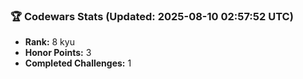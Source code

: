### 🏆 Codewars Stats (Updated: 2025-08-10 02:57:52 UTC)

- **Rank:** 8 kyu
- **Honor Points:** 3
- **Completed Challenges:** 1
